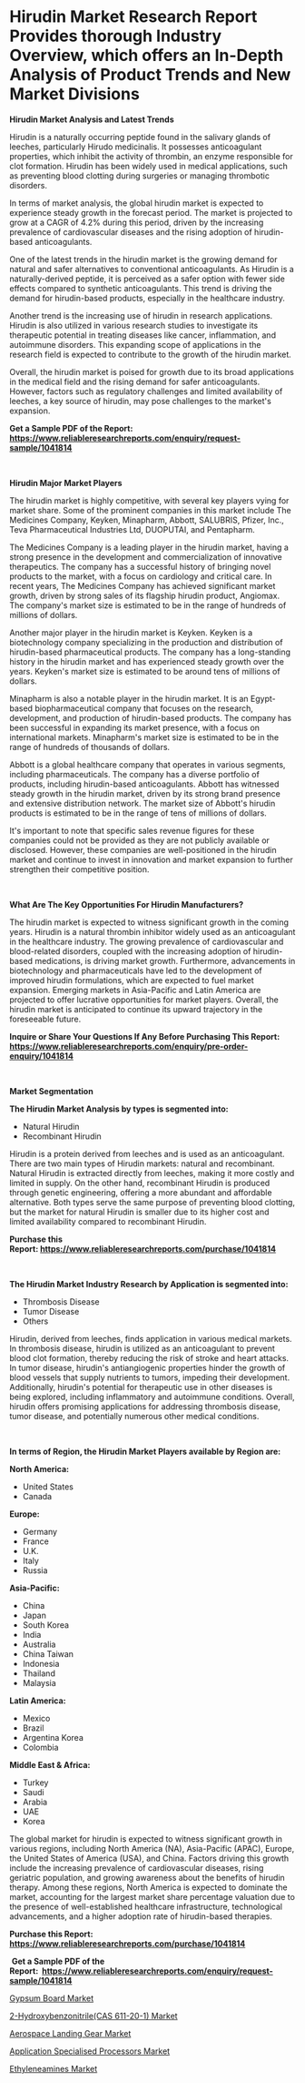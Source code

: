 <p><h1>Hirudin Market Research Report Provides thorough Industry Overview, which offers an In-Depth Analysis of Product Trends and New Market Divisions</h1></p><p><strong>Hirudin Market Analysis and Latest Trends</strong></p>
<p><p>Hirudin is a naturally occurring peptide found in the salivary glands of leeches, particularly Hirudo medicinalis. It possesses anticoagulant properties, which inhibit the activity of thrombin, an enzyme responsible for clot formation. Hirudin has been widely used in medical applications, such as preventing blood clotting during surgeries or managing thrombotic disorders.</p><p>In terms of market analysis, the global hirudin market is expected to experience steady growth in the forecast period. The market is projected to grow at a CAGR of 4.2% during this period, driven by the increasing prevalence of cardiovascular diseases and the rising adoption of hirudin-based anticoagulants.</p><p>One of the latest trends in the hirudin market is the growing demand for natural and safer alternatives to conventional anticoagulants. As Hirudin is a naturally-derived peptide, it is perceived as a safer option with fewer side effects compared to synthetic anticoagulants. This trend is driving the demand for hirudin-based products, especially in the healthcare industry.</p><p>Another trend is the increasing use of hirudin in research applications. Hirudin is also utilized in various research studies to investigate its therapeutic potential in treating diseases like cancer, inflammation, and autoimmune disorders. This expanding scope of applications in the research field is expected to contribute to the growth of the hirudin market.</p><p>Overall, the hirudin market is poised for growth due to its broad applications in the medical field and the rising demand for safer anticoagulants. However, factors such as regulatory challenges and limited availability of leeches, a key source of hirudin, may pose challenges to the market's expansion.</p></p>
<p><strong>Get a Sample PDF of the Report:&nbsp; <a href="https://www.reliableresearchreports.com/enquiry/request-sample/1041814">https://www.reliableresearchreports.com/enquiry/request-sample/1041814</a></strong></p>
<p>&nbsp;</p>
<p><strong>Hirudin Major Market Players</strong></p>
<p><p>The hirudin market is highly competitive, with several key players vying for market share. Some of the prominent companies in this market include The Medicines Company, Keyken, Minapharm, Abbott, SALUBRIS, Pfizer, Inc., Teva Pharmaceutical Industries Ltd, DUOPUTAI, and Pentapharm.</p><p>The Medicines Company is a leading player in the hirudin market, having a strong presence in the development and commercialization of innovative therapeutics. The company has a successful history of bringing novel products to the market, with a focus on cardiology and critical care. In recent years, The Medicines Company has achieved significant market growth, driven by strong sales of its flagship hirudin product, Angiomax. The company's market size is estimated to be in the range of hundreds of millions of dollars.</p><p>Another major player in the hirudin market is Keyken. Keyken is a biotechnology company specializing in the production and distribution of hirudin-based pharmaceutical products. The company has a long-standing history in the hirudin market and has experienced steady growth over the years. Keyken's market size is estimated to be around tens of millions of dollars.</p><p>Minapharm is also a notable player in the hirudin market. It is an Egypt-based biopharmaceutical company that focuses on the research, development, and production of hirudin-based products. The company has been successful in expanding its market presence, with a focus on international markets. Minapharm's market size is estimated to be in the range of hundreds of thousands of dollars.</p><p>Abbott is a global healthcare company that operates in various segments, including pharmaceuticals. The company has a diverse portfolio of products, including hirudin-based anticoagulants. Abbott has witnessed steady growth in the hirudin market, driven by its strong brand presence and extensive distribution network. The market size of Abbott's hirudin products is estimated to be in the range of tens of millions of dollars.</p><p>It's important to note that specific sales revenue figures for these companies could not be provided as they are not publicly available or disclosed. However, these companies are well-positioned in the hirudin market and continue to invest in innovation and market expansion to further strengthen their competitive position.</p></p>
<p>&nbsp;</p>
<p><strong>What Are The Key Opportunities For Hirudin Manufacturers?</strong></p>
<p><p>The hirudin market is expected to witness significant growth in the coming years. Hirudin is a natural thrombin inhibitor widely used as an anticoagulant in the healthcare industry. The growing prevalence of cardiovascular and blood-related disorders, coupled with the increasing adoption of hirudin-based medications, is driving market growth. Furthermore, advancements in biotechnology and pharmaceuticals have led to the development of improved hirudin formulations, which are expected to fuel market expansion. Emerging markets in Asia-Pacific and Latin America are projected to offer lucrative opportunities for market players. Overall, the hirudin market is anticipated to continue its upward trajectory in the foreseeable future.</p></p>
<p><strong>Inquire or Share Your Questions If Any Before Purchasing This Report: <a href="https://www.reliableresearchreports.com/enquiry/pre-order-enquiry/1041814">https://www.reliableresearchreports.com/enquiry/pre-order-enquiry/1041814</a></strong></p>
<p>&nbsp;</p>
<p><strong>Market Segmentation</strong></p>
<p><strong>The Hirudin Market Analysis by types is segmented into:</strong></p>
<p><ul><li>Natural Hirudin</li><li>Recombinant Hirudin</li></ul></p>
<p><p>Hirudin is a protein derived from leeches and is used as an anticoagulant. There are two main types of Hirudin markets: natural and recombinant. Natural Hirudin is extracted directly from leeches, making it more costly and limited in supply. On the other hand, recombinant Hirudin is produced through genetic engineering, offering a more abundant and affordable alternative. Both types serve the same purpose of preventing blood clotting, but the market for natural Hirudin is smaller due to its higher cost and limited availability compared to recombinant Hirudin.</p></p>
<p><strong>Purchase this Report:&nbsp;<a href="https://www.reliableresearchreports.com/purchase/1041814">https://www.reliableresearchreports.com/purchase/1041814</a></strong></p>
<p>&nbsp;</p>
<p><strong>The Hirudin Market Industry Research by Application is segmented into:</strong></p>
<p><ul><li>Thrombosis Disease</li><li>Tumor Disease</li><li>Others</li></ul></p>
<p><p>Hirudin, derived from leeches, finds application in various medical markets. In thrombosis disease, hirudin is utilized as an anticoagulant to prevent blood clot formation, thereby reducing the risk of stroke and heart attacks. In tumor disease, hirudin's antiangiogenic properties hinder the growth of blood vessels that supply nutrients to tumors, impeding their development. Additionally, hirudin's potential for therapeutic use in other diseases is being explored, including inflammatory and autoimmune conditions. Overall, hirudin offers promising applications for addressing thrombosis disease, tumor disease, and potentially numerous other medical conditions.</p></p>
<p>&nbsp;</p>
<p><strong>In terms of Region, the Hirudin Market Players available by Region are:</strong></p>
<p>
    <p> <strong> North America: </strong>
        <ul>
            <li>United States</li>
            <li>Canada</li>
        </ul>
        </p> 
    <p> <strong> Europe: </strong>
        <ul>
            <li>Germany</li>
            <li>France</li>
            <li>U.K.</li>
            <li>Italy</li>
            <li>Russia</li>
        </ul>
        </p> 
    <p> <strong> Asia-Pacific: </strong>
        <ul>
            <li>China</li>
            <li>Japan</li>
            <li>South Korea</li>
            <li>India</li>
            <li>Australia</li>
            <li>China Taiwan</li>
            <li>Indonesia</li>
            <li>Thailand</li>
            <li>Malaysia</li>
        </ul>
        </p> 
    <p> <strong> Latin America: </strong>
        <ul>
            <li>Mexico</li>
            <li>Brazil</li>
            <li>Argentina Korea</li>
            <li>Colombia</li>
        </ul>
        </p> 
    <p> <strong> Middle East & Africa: </strong>
        <ul>
            <li>Turkey</li>
            <li>Saudi</li>
            <li>Arabia</li>
            <li>UAE</li>
            <li>Korea</li>
        </ul>
    </p>
    </p>
<p><p>The global market for hirudin is expected to witness significant growth in various regions, including North America (NA), Asia-Pacific (APAC), Europe, the United States of America (USA), and China. Factors driving this growth include the increasing prevalence of cardiovascular diseases, rising geriatric population, and growing awareness about the benefits of hirudin therapy. Among these regions, North America is expected to dominate the market, accounting for the largest market share percentage valuation due to the presence of well-established healthcare infrastructure, technological advancements, and a higher adoption rate of hirudin-based therapies.</p></p>
<p><strong>Purchase this Report: <a href="https://www.reliableresearchreports.com/purchase/1041814">https://www.reliableresearchreports.com/purchase/1041814</a></strong></p>
<p>&nbsp;<strong>Get a Sample PDF of the Report:&nbsp;&nbsp;<a href="https://www.reliableresearchreports.com/enquiry/request-sample/1041814">https://www.reliableresearchreports.com/enquiry/request-sample/1041814</a></strong></p>
<p><strong></strong></p>
<p><p><a href="https://github.com/aasishrp01/Market-Research-Report-List-1/blob/main/gypsum-board-market.md">Gypsum Board Market</a></p><p><a href="https://www.linkedin.com/pulse/2-hydroxybenzonitrilecas-611-20-1-market-size-share-global-dv9ge/">2-Hydroxybenzonitrile(CAS 611-20-1) Market</a></p><p><a href="https://medium.com/@catherinemartinez15/aerospace-landing-gear-market-exploring-market-share-market-trends-and-future-growth-f57934f701b1">Aerospace Landing Gear Market</a></p><p><a href="https://www.linkedin.com/pulse/application-specialised-processors-market-size-share-ps0de/">Application Specialised Processors Market</a></p><p><a href="https://github.com/aashishrp02/Market-Research-Report-List-1/blob/main/ethyleneamines-market.md">Ethyleneamines Market</a></p></p>